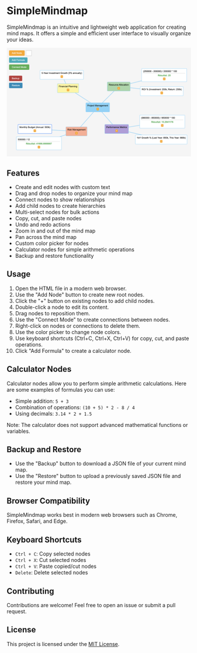 # SimpleMindmap

SimpleMindmap is an intuitive and lightweight web application for creating mind maps. It offers a simple and efficient user interface to visually organize your ideas.

![SimpleMindmap Screenshot](screenshot.png)

## Features

- Create and edit nodes with custom text
- Drag and drop nodes to organize your mind map
- Connect nodes to show relationships
- Add child nodes to create hierarchies
- Multi-select nodes for bulk actions
- Copy, cut, and paste nodes
- Undo and redo actions
- Zoom in and out of the mind map
- Pan across the mind map
- Custom color picker for nodes
- Calculator nodes for simple arithmetic operations
- Backup and restore functionality

## Usage

1. Open the HTML file in a modern web browser.
2. Use the "Add Node" button to create new root nodes.
3. Click the "+" button on existing nodes to add child nodes.
4. Double-click a node to edit its content.
5. Drag nodes to reposition them.
6. Use the "Connect Mode" to create connections between nodes.
7. Right-click on nodes or connections to delete them.
8. Use the color picker to change node colors.
9. Use keyboard shortcuts (Ctrl+C, Ctrl+X, Ctrl+V) for copy, cut, and paste operations.
10. Click "Add Formula" to create a calculator node.

## Calculator Nodes

Calculator nodes allow you to perform simple arithmetic calculations. Here are some examples of formulas you can use:

- Simple addition: `5 + 3`
- Combination of operations: `(10 + 5) * 2 - 8 / 4`
- Using decimals: `3.14 * 2 + 1.5`

Note: The calculator does not support advanced mathematical functions or variables.

## Backup and Restore

- Use the "Backup" button to download a JSON file of your current mind map.
- Use the "Restore" button to upload a previously saved JSON file and restore your mind map.

## Browser Compatibility

SimpleMindmap works best in modern web browsers such as Chrome, Firefox, Safari, and Edge.


## Keyboard Shortcuts

- `Ctrl + C`: Copy selected nodes
- `Ctrl + X`: Cut selected nodes
- `Ctrl + V`: Paste copied/cut nodes
- `Delete`: Delete selected nodes

## Contributing

Contributions are welcome! Feel free to open an issue or submit a pull request.

## License

This project is licensed under the [MIT License](LICENSE).
